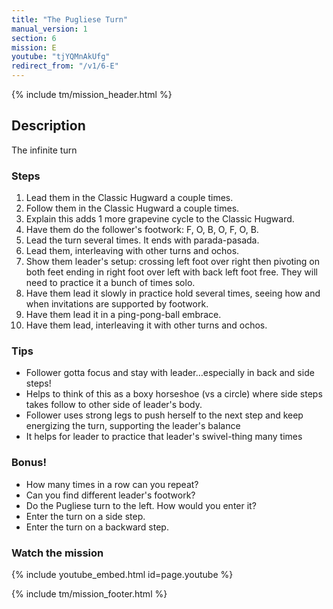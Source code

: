 ```yaml
---
title: "The Pugliese Turn"
manual_version: 1
section: 6
mission: E
youtube: "tjYQMnAkUfg"
redirect_from: "/v1/6-E"
---
```


{% include tm/mission_header.html %}

## Description

The infinite turn 

### Steps

1. Lead them in the Classic Hugward a couple times.
2. Follow them in the Classic Hugward a couple times.
3. Explain this adds 1 more grapevine cycle to the Classic Hugward. 
4. Have them do the follower's footwork: F, O, B, O, F, O, B.
5. Lead the turn several times. It ends with parada-pasada. 
6. Lead them, interleaving with other turns and ochos. 
7. Show them leader's setup: crossing left foot over right then pivoting on both feet ending in right foot over left with back left foot free. They will need to practice it a bunch of times solo. 
8. Have them lead it slowly in practice hold several times, seeing how and when invitations are supported by footwork. 
9. Have them lead it in a ping-pong-ball embrace. 
10. Have them lead, interleaving it with other turns and ochos. 

### Tips

* Follower gotta focus and stay with leader…especially in back and side steps! 
* Helps to think of this as a boxy horseshoe (vs a circle) where side steps takes follow to other side of leader's body.
* Follower uses strong legs to push herself to the next step and keep energizing the turn, supporting the leader's balance
* It helps for leader to practice that leader's swivel-thing many times

### Bonus!

* How many times in a row can you repeat? 
* Can you find different leader's footwork? 
* Do the Pugliese turn to the left. How would you enter it? 
* Enter the turn on a side step. 
* Enter the turn on a backward step. 

### Watch the mission

{% include youtube_embed.html id=page.youtube %}

{% include tm/mission_footer.html %}
